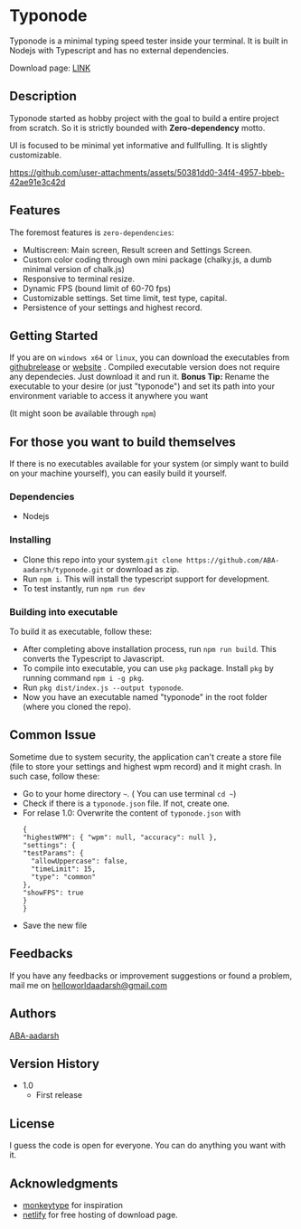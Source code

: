 # Typonode

Typonode is a minimal typing speed tester inside your terminal. It is built in Nodejs with Typescript and has no external dependencies.

Download page: [LINK](https://typonodedownload.netlify.app/)

## Description

Typonode started as hobby project with the goal to build a entire project from scratch. So it is strictly bounded with **Zero-dependency** motto.

UI is focused to be minimal yet informative and fullfulling. It is slightly customizable.



https://github.com/user-attachments/assets/50381dd0-34f4-4957-bbeb-42ae91e3c42d



## Features

The foremost features is `zero-dependencies`:

* Multiscreen: Main screen, Result screen and Settings Screen.
* Custom color coding through own mini package (chalky.js, a dumb minimal version of chalk.js)
* Responsive to terminal resize.
* Dynamic FPS (bound limit of 60-70 fps)
* Customizable settings. Set time limit, test type, capital.
* Persistence of your settings and highest record.


## Getting Started

If you are on `windows x64` or `linux`, you can download the executables from [githubrelease](https://github.com/ABA-aadarsh/typonode/releases/tag/Release1.0) or [website](https://typonodedownload.netlify.app/) .
Compiled executable version does not require any dependecies. Just download it and run it.
**Bonus Tip:** Rename the executable to your desire (or just "typonode") and set its path into your environment variable to access it anywhere you want

(It might soon be available through `npm`)

## For those you want to build themselves
If there is no executables available for your system (or simply want to build on your machine yourself), you can easily build it yourself.
### Dependencies

* Nodejs

### Installing

* Clone this repo into your system.`git clone https://github.com/ABA-aadarsh/typonode.git` or download as zip.
* Run `npm i`. This will install the typescript support for development.
* To test instantly, run `npm run dev`

### Building into executable
To build it as executable, follow these:
* After completing above installation process, run `npm run build`. This converts the Typescript to Javascript.
* To compile into executable, you can use `pkg` package. Install `pkg` by running command `npm i -g pkg`.
* Run `pkg dist/index.js --output typonode`. 
* Now you have an executable named "typonode" in the root folder (where you cloned the repo).

## Common Issue

Sometime due to system security, the application can't create a store file (file to store your settings and highest wpm record) and it might crash. In such case, follow these:
* Go to your home directory `~`. ( You can use terminal `cd ~`)
* Check if there is a `typonode.json` file. If not, create one.
* For relase 1.0: Overwrite the content of `typonode.json` with
	```
  { 
    "highestWPM": { "wpm": null, "accuracy": null },
    "settings": { 
    "testParams": { 
      "allowUppercase": false,
      "timeLimit": 15,
      "type": "common" 
    },
    "showFPS": true 
    } 
  }
	```
* Save the new file
## Feedbacks
If you have any feedbacks or improvement suggestions or found a problem, mail me on helloworldaadarsh@gmail.com
## Authors
[ABA-aadarsh](https://logs.aadarshbandhuaryal.com.np)

## Version History

* 1.0
    * First release

## License

I guess the code is open for everyone. You can do anything you want with it.

## Acknowledgments

* [monkeytype](https://www.monkeytype.com) for inspiration
* [netlify](https://www.netlify.com) for free hosting of download page.
